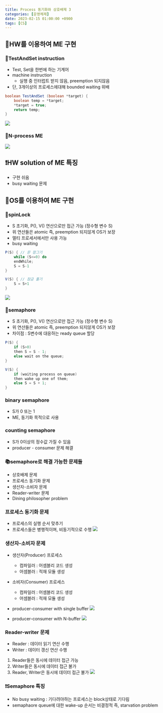 ```yaml
---
title: Process 동기화와 상호배제 3
categories: [운영체제]
date: 2023-02-15 01:00:00 +0900
tags: [CS]
---
```


## 📌HW를 이용하여 ME 구현

### 📖TestAndSet instruction

- Test, Set을 한번에 하는 기계어
- machine instruction
  - 실행 중 인터럽트 받지 않음, preemption 되지않음
- 단, 3개이상의 프로세스에대해 bounded waiting 위배

```java
boolean TestAndSet (boolean *target) {
	boolean temp = *target;
    *target = true;
    return temp;
}
```

![](https://velog.velcdn.com/images/wjdtmfgh/post/5e457ee7-4873-40d7-85fa-295d49c97e19/image.png)

### 📖N-process ME

![](https://velog.velcdn.com/images/wjdtmfgh/post/23bfcfd4-a684-4dbb-91dd-780204adcf13/image.png)

## ❗️HW solution of ME 특징

- 구현 쉬움
- busy waiting 문제

## 📌OS를 이용하여 ME 구현

### 📖spinLock

- S 초기화, P(), V() 연산으로만 접근 가능 (정수형 변수 S)
- 위 연산들은 atomic 즉, preemption 되지않게 OS가 보장
- 멀티 프로세서에서만 사용 가능
- busy waiting

```java
P(S) { // 문 잠그기
	while (S<=0) do
    endWhile;
    S = S-1
}

V(S) { // 잠금 풀기
	S = S+1
}
```

![](https://velog.velcdn.com/images/wjdtmfgh/post/cb416c13-cdc5-4c28-ab62-fd786f8c740e/image.png)

### 📖semaphore

- S 초기화, P(), V() 연산으로만 접근 가능 (정수형 변수 S)
- 위 연산들은 atomic 즉, preemption 되지않게 OS가 보장
- 차이점 : S변수에 대응하는 ready queue 할당

```java
P(S) {
	if (S>0)
    then S = S - 1;
    else wait on the queue;
}

V(S) {
	if (waiting process on queue)
    then wake up one of them;
    else S = S + 1;
}
```

### binary semaphore

- S가 0 또는 1
- ME, 동기화 목적으로 사용

### counting semaphore

- S가 0이상의 정수값 가질 수 있음
- producer - consumer 문제 해결

### 📚semaphore로 해결 가능한 문제들

- 상호배제 문제
- 프로세스 동기화 문제
- 생산자-소비자 문제
- Reader-writer 문제
- Dining philosopher problem

### 프로세스 동기화 문제

- 프로세스의 실행 순서 맞추기
- 프로세스들은 병행적이며, 비동기적으로 수행
  ![](https://velog.velcdn.com/images/wjdtmfgh/post/eb1d870f-4cdc-4c49-9372-716302e3d3a9/image.png)

### 생산자-소비자 문제

- 생산자(Producer) 프로세스
  - 컴파일러 : 어셈블리 코드 생성
  - 어셈블러 : 적재 모듈 생성
- 소비자(Consumer) 프로세스

  - 컴파일러 : 어셈블리 코드 생성
  - 어셈블러 : 적재 모듈 생성

- producer-consumer with single buffer
  ![](https://velog.velcdn.com/images/wjdtmfgh/post/72e5cafe-25e9-4fd4-bcc4-2b7c7295475e/image.png)

- producer-consumer with N-buffer
  ![](https://velog.velcdn.com/images/wjdtmfgh/post/ffc94042-58c6-41de-8f8c-161895c74a84/image.png)

### Reader-writer 문제

- Reader : 데이터 읽기 연산 수행
- Writer : 데이터 갱신 연산 수행

1. Reader들은 동시에 데이터 접근 가능
2. Writer들은 동시에 데이터 접근 불가
3. Reader, Writer은 동시에 데이터 접근 불가
   ![](https://velog.velcdn.com/images/wjdtmfgh/post/69069d8f-39d2-4ffc-9f92-9b701ccaee5b/image.png)

### ❗️Semaphore 특징

- No busy waiting : 기다려야하는 프로세스는 block상태로 기다림
- semaphaore queue에 대한 wake-up 순서는 비결정적 즉, starvation problem
